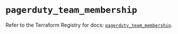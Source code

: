 # `pagerduty_team_membership`

Refer to the Terraform Registry for docs: [`pagerduty_team_membership`](https://registry.terraform.io/providers/pagerduty/pagerduty/3.14.4/docs/resources/team_membership).
